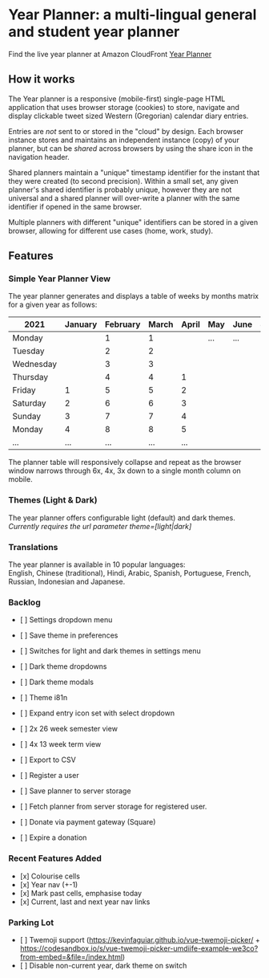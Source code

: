 # Year Planner: a multi-lingual general and student year planner

Find the live year planner at Amazon CloudFront [Year Planner](https://d1uamxeylh4qir.cloudfront.net/ "Year Planner")

## How it works

The Year planner is a responsive (mobile-first) single-page HTML application that uses browser storage (cookies) to store, navigate and display clickable tweet sized Western (Gregorian) calendar diary entries.  

Entries are <em>not</em> sent to or stored in the "cloud" by design.  Each browser instance stores and maintains an independent instance (copy) of your planner, but can be <em>shared</em> across browsers by using the share icon in the navigation header.

Shared planners maintain a "unique" timestamp identifier for the instant that they were created (to second precision).  Within a small set, any given planner's shared identifier is probably unique, however they are not universal and a shared planner will over-write a planner with the same identifier if opened in the same browser.

Multiple planners with different "unique" identifiers can be stored in a given browser, allowing for different use cases (home, work, study).

## Features

### Simple Year Planner View

The year planner generates and displays a  table of weeks by months matrix for a given year as follows:

| 2021 | January | February | March | April | May | June | July | August | September | October | November | December |
| --- | --- | --- | --- | --- | --- | --- | --- | --- | --- | --- | --- | --- |
| Monday |   |  1 |  1 |   |  ... | ...  | ...  | ...  | ...  | ...  | ...  | ...  |
| Tuesday |   |  2 |  2 |   |   |   |   |   |   |   |   |   |
| Wednesday |   | 3  | 3  |   |   |   |   |   |   |   |   |   |
| Thursday |   | 4  | 4  | 1  |   |   |   |   |   |   |   |   |
| Friday | 1  |  5 | 5  |  2 |   |   |   |   |   |   |   |   |
| Saturday | 2  | 6  | 6  | 3  |   |   |   |   |   |   |   |   |
| Sunday | 3  |  7 |  7 |  4 |   |   |   |   |   |   |   |   |
| Monday | 4  |  8 | 8  | 5  |   |   |   |   |   |   |   |   |
| ... | ...  | ...  | ...  | ...  |   |   |   |   |   |   |   |   |

The planner table will responsively collapse and repeat as the browser window narrows through 6x, 4x, 3x down to a single month column on mobile.

### Themes (Light & Dark)

The year planner offers configurable light (default) and dark themes.  
<em>Currently requires the url parameter theme=[light|dark]</em>

### Translations

The year planner is available in 10 popular languages:  
English, Chinese (traditional), Hindi, Arabic, Spanish, Portuguese, French, Russian, Indonesian and Japanese.

### Backlog

- \[ \] Settings dropdown menu
- \[ \] Save theme in preferences
- \[ \] Switches for light and dark themes in settings menu
- \[ \] Dark theme dropdowns
- \[ \] Dark theme modals
- \[ \] Theme i81n
- \[ \] Expand entry icon set with select dropdown
  
- \[ \] 2x 26 week semester view
- \[ \] 4x 13 week term view
- \[ \] Export to CSV
  
- \[ \] Register a user
- \[ \] Save planner to server storage
- \[ \] Fetch planner from server storage for registered user.
- \[ \] Donate via payment gateway (Square)
- \[ \] Expire a donation


### Recent Features Added
- \[x\] Colourise cells
- \[x\] Year nav (+-1)
- \[x\] Mark past cells, emphasise today
- \[x\] Current, last and next year nav links

### Parking Lot
- \[ \] Twemoji support (https://kevinfaguiar.github.io/vue-twemoji-picker/ + https://codesandbox.io/s/vue-twemoji-picker-umdiife-example-we3co?from-embed=&file=/index.html)
- \[ \] Disable non-current year, dark theme on switch




